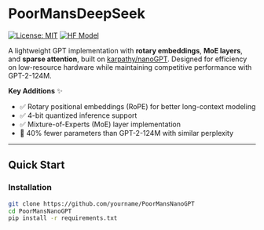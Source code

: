 # PoorMansDeepSeek

[![License: MIT](https://img.shields.io/badge/License-MIT-yellow.svg)](LICENSE)
[![HF Model](https://img.shields.io/badge/🤗%20HuggingFace-Model-blue)](https://huggingface.co/yourname/PoorMansDeepSeek)

A lightweight GPT implementation with **rotary embeddings**, **MoE layers**, and **sparse attention**, built on [karpathy/nanoGPT](https://github.com/karpathy/nanoGPT). Designed for efficiency on low-resource hardware while maintaining competitive performance with GPT-2-124M.

**Key Additions** ✨
- ✅ Rotary positional embeddings (RoPE) for better long-context modeling
- ✅ 4-bit quantized inference support
- ✅ Mixture-of-Experts (MoE) layer implementation
- 🚀 40% fewer parameters than GPT-2-124M with similar perplexity

---

## Quick Start

### Installation
```bash
git clone https://github.com/yourname/PoorMansNanoGPT
cd PoorMansNanoGPT
pip install -r requirements.txt